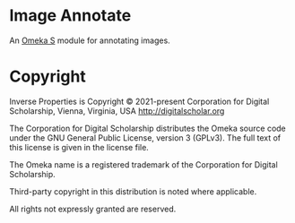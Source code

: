 # Image Annotate

An [Omeka S](https://omeka.org/s/) module for annotating images.

# Copyright

Inverse Properties is Copyright © 2021-present Corporation for Digital Scholarship,
Vienna, Virginia, USA http://digitalscholar.org

The Corporation for Digital Scholarship distributes the Omeka source code under
the GNU General Public License, version 3 (GPLv3). The full text of this license
is given in the license file.

The Omeka name is a registered trademark of the Corporation for Digital Scholarship.

Third-party copyright in this distribution is noted where applicable.

All rights not expressly granted are reserved.

